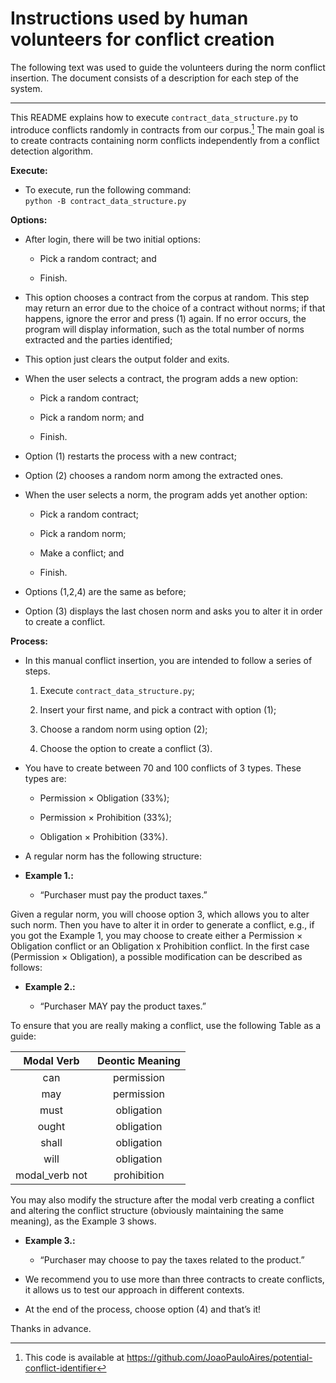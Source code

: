 Instructions used by human volunteers for conflict creation
===========================================================

The following text was used to guide the volunteers during the norm
conflict insertion. The document consists of a description for each step
of the system.

* * * * *

This README explains how to execute `contract_data_structure.py` to
introduce conflicts randomly in contracts from our corpus.[^1] The main
goal is to create contracts containing norm conflicts independently from
a conflict detection algorithm.

**Execute:**

-   To execute, run the following command:\
    `python -B contract_data_structure.py`

**Options:**

-   After login, there will be two initial options:

    -   Pick a random contract; and

    -   Finish.

-   This option chooses a contract from the corpus at random. This step
    may return an error due to the choice of a contract without norms;
    if that happens, ignore the error and press (1) again. If no error
    occurs, the program will display information, such as the total
    number of norms extracted and the parties identified;

-   This option just clears the output folder and exits.

-   When the user selects a contract, the program adds a new option:

    -   Pick a random contract;

    -   Pick a random norm; and

    -   Finish.

-   Option (1) restarts the process with a new contract;

-   Option (2) chooses a random norm among the extracted ones.

-   When the user selects a norm, the program adds yet another option:

    -   Pick a random contract;

    -   Pick a random norm;

    -   Make a conflict; and

    -   Finish.

-   Options (1,2,4) are the same as before;

-   Option (3) displays the last chosen norm and asks you to alter it in
    order to create a conflict.

**Process:**

-   In this manual conflict insertion, you are intended to follow a
    series of steps.

    1.  Execute `contract_data_structure.py`;

    2.  Insert your first name, and pick a contract with option (1);

    3.  Choose a random norm using option (2);

    4.  Choose the option to create a conflict (3).

-   You have to create between 70 and 100 conflicts of 3 types. These
    types are:

    -   Permission $\times$ Obligation (33%);

    -   Permission $\times$ Prohibition (33%);

    -   Obligation $\times$ Prohibition (33%).

-   A regular norm has the following structure:

-   **Example 1.:**

    -   “Purchaser must pay the product taxes.”

Given a regular norm, you will choose option 3, which allows you to
alter such norm. Then you have to alter it in order to generate a
conflict, e.g., if you got the Example 1, you may choose to create
either a Permission $\times$ Obligation conflict or an Obligation x
Prohibition conflict. In the first case (Permission $\times$
Obligation), a possible modification can be described as follows:

-   **Example 2.:**

    -   “Purchaser MAY pay the product taxes.”

To ensure that you are really making a conflict, use
the following Table as a guide:

|   Modal Verb   | Deontic Meaning |
|:--------------:|:---------------:|
|       can      |    permission   |
|       may      |    permission   |
|      must      |    obligation   |
|      ought     |    obligation   |
|      shall     |    obligation   |
|      will      |    obligation   |
| modal_verb not |   prohibition   |

You may also modify the structure after the modal verb creating a
conflict and altering the conflict structure (obviously maintaining the
same meaning), as the Example 3 shows.

-   **Example 3.:**

    -   “Purchaser may choose to pay the taxes related to the product.”

-   We recommend you to use more than three contracts to create
    conflicts, it allows us to test our approach in different contexts.

-   At the end of the process, choose option (4) and that’s it!

Thanks in advance.

[^1]: This code is available at
    <https://github.com/JoaoPauloAires/potential-conflict-identifier>
